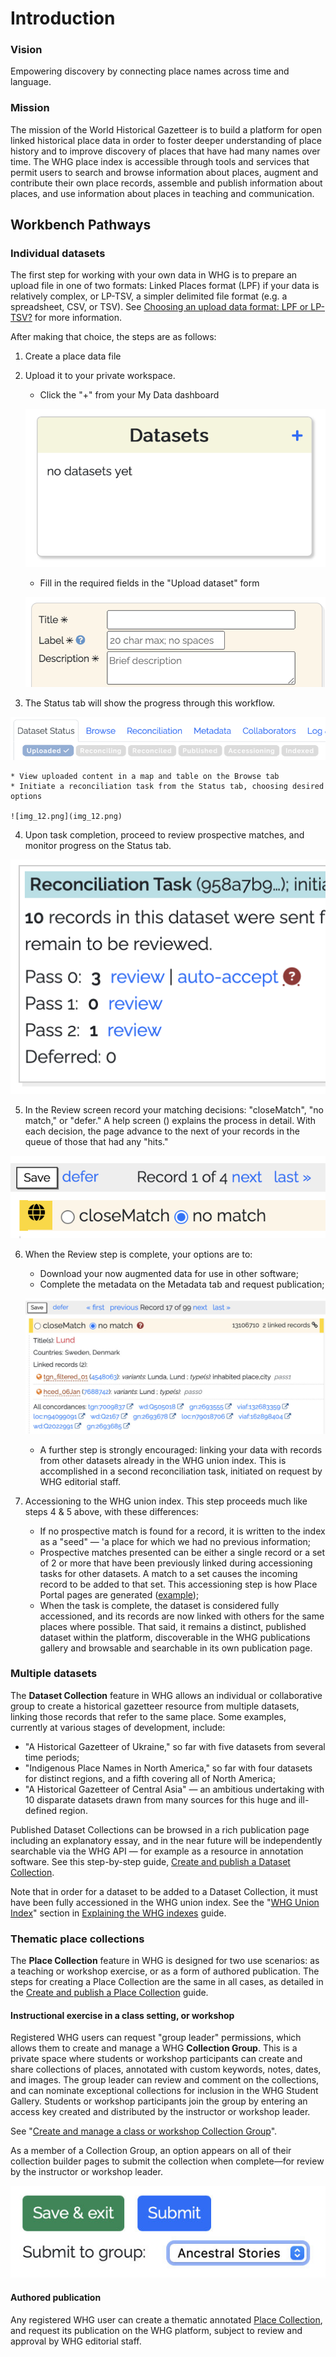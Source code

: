 # Introduction

### Vision

Empowering discovery by connecting place names across time and language.

### Mission

The mission of the World Historical Gazetteer is to build a platform for open linked historical place data in order to
foster deeper understanding of place history and to improve discovery of places that have had many names over time. The
WHG place index is accessible through tools and services that permit users to search and browse information about
places, augment and contribute their own place records, assemble and publish information about places, and use
information about places in teaching and communication.

## Workbench Pathways

### Individual datasets

The first step for working with your own data in WHG is to prepare an upload file in one of two formats: Linked Places
format (LPF) if your data is relatively complex, or LP-TSV, a simpler delimited file format (e.g. a spreadsheet, CSV, or
TSV).
See [Choosing an upload data format: LPF or LP-TSV?](100-Tutorials.md#choosing-an-upload-data-format-lpf-or-lp-tsv) for
more information.

After making that choice, the steps are as follows:

1. Create a place data file
2. Upload it to your private workspace.

    * Click the "+" from your My Data dashboard

   ![img_9.png](img_9.png)

    * Fill in the required fields in the "Upload dataset" form

   ![img_10.png](img_10.png)

3. The Status tab will show the progress through this workflow.

![img_11.png](img_11.png)

    * View uploaded content in a map and table on the Browse tab
    * Initiate a reconciliation task from the Status tab, choosing desired options

    ![img_12.png](img_12.png)

4. Upon task completion, proceed to review prospective matches, and monitor progress on the Status tab.

![img_13.png](img_13.png)

5. In the Review screen record your matching decisions: "closeMatch", "no match," or "defer." A help screen () explains
   the process in detail. With each decision, the page advance to the next of your records in the queue of those that
   had any "hits."

![img_14.png](img_14.png)

6. When the Review step is complete, your options are to:

    * Download your now augmented data for use in other software;
    * Complete the metadata on the Metadata tab and request publication;

   ![img_15.png](img_15.png)

    * A further step is strongly encouraged: linking your data with records from other datasets already in the WHG union
      index. This is accomplished in a second reconciliation task, initiated on request by WHG editorial staff.

7. Accessioning to the WHG union index. This step proceeds much like steps 4 & 5 above, with these differences:

    * If no prospective match is found for a record, it is written to the index as a "seed" — 'a place for which we had
      no previous information;
    * Prospective matches presented can be either a single record or a set of 2 or more that have been previously linked
      during accessioning tasks for other datasets. A match to a set causes the incoming record to be added to that set.
      This accessioning step is how Place Portal pages are
      generated ([example](https://whgazetteer.org/places/12346428/portal/));
    * When the task is complete, the dataset is considered fully accessioned, and its records are now linked with others
      for the same places where possible. That said, it remains a distinct, published dataset within the platform,
      discoverable in the WHG publications gallery and browsable and searchable in its own publication page.

### Multiple datasets

The **Dataset Collection** feature in WHG allows an individual or collaborative group to create a historical gazetteer
resource from multiple datasets, linking those records that refer to the same place. Some examples, currently at various
stages of development, include:

* "A Historical Gazetteer of Ukraine," so far with five datasets from several time periods;
* "Indigenous Place Names in North America," so far with four datasets for distinct regions, and a fifth covering all of
  North America;
* "A Historical Gazetteer of Central Asia" — an ambitious undertaking with 10 disparate datasets drawn from
  many sources for this huge and ill-defined region. 

Published Dataset Collections can be browsed in a rich publication page including an explanatory essay, and in the near
future will be independently searchable via the WHG API — for example as a resource in annotation software. See this
step-by-step guide, [Create and publish a Dataset Collection](100-Tutorials.md#create-and-publish-a-dataset-collection).

Note that in order for a dataset to be added to a Dataset Collection, it must have been fully accessioned in the WHG
union index. See the "[WHG Union Index](100-Tutorials.md#whg-union-index)" section
in [Explaining the WHG indexes](100-Tutorials.md#explaining-the-whg-indexes) guide.

### Thematic place collections

The **Place Collection** feature in WHG is designed for two use scenarios: as a teaching or workshop exercise, or as a
form of authored publication. The steps for creating a Place Collection are the same in all cases, as detailed in the [Create
and publish a Place Collection](100-Tutorials.md#create-and-publish-a-place-collection) guide.

#### Instructional exercise in a class setting, or workshop

Registered WHG users can request "group leader" permissions, which allows them to create and manage a WHG **Collection
Group**. This is a private space where students or workshop participants can create and share collections of places,
annotated with custom keywords, notes, dates, and images. The group leader can review and comment on the collections,
and can nominate exceptional collections for inclusion in the WHG Student Gallery. Students or workshop participants
join the group by entering an access key created and distributed by the instructor or workshop leader.

See "[Create and manage a class or workshop Collection Group](100-Tutorials.md#create-and-manage-a-collection-group-for-a-class-or-workshop)".

As a member of a Collection Group, an option appears on all of their collection builder pages to submit the collection
when complete—for review by the instructor or workshop leader.

![img_16.png](img_16.png)

#### Authored publication

Any registered WHG user can create a thematic annotated [Place Collection](100-Tutorials.md#create-and-publish-a-place-collection), and request its publication on the WHG
platform, subject to review and approval by WHG editorial staff.
